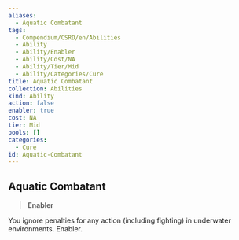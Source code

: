 ```yaml
---
aliases:
  - Aquatic Combatant
tags:
  - Compendium/CSRD/en/Abilities
  - Ability
  - Ability/Enabler
  - Ability/Cost/NA
  - Ability/Tier/Mid
  - Ability/Categories/Cure
title: Aquatic Combatant
collection: Abilities
kind: Ability
action: false
enabler: true
cost: NA
tier: Mid
pools: []
categories:
  - Cure
id: Aquatic-Combatant
---
```

## Aquatic Combatant  
  
>**Enabler**
  
  
  
You ignore penalties for any action (including fighting) in underwater environments. Enabler.
